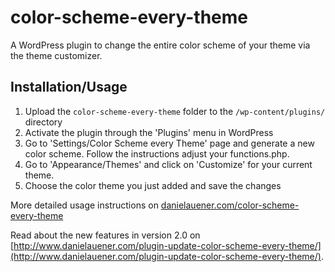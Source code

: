 color-scheme-every-theme
========================

A WordPress plugin to change the entire color scheme of your theme via the theme customizer.

Installation/Usage
------------------

1. Upload the `color-scheme-every-theme` folder to the `/wp-content/plugins/` directory
2. Activate the plugin through the 'Plugins' menu in WordPress
3. Go to 'Settings/Color Scheme every Theme' page and generate a new color scheme. 
Follow the instructions adjust your functions.php.
4. Go to 'Appearance/Themes' and click on 'Customize' for your current theme.
5. Choose the color theme you just added and save the changes

More detailed usage instructions on [danielauener.com/color-scheme-every-theme](http://www.danielauener.com/color-scheme-every-theme)

Read about the new features in version 2.0 on [http://www.danielauener.com/plugin-update-color-scheme-every-theme/](http://www.danielauener.com/plugin-update-color-scheme-every-theme/).
